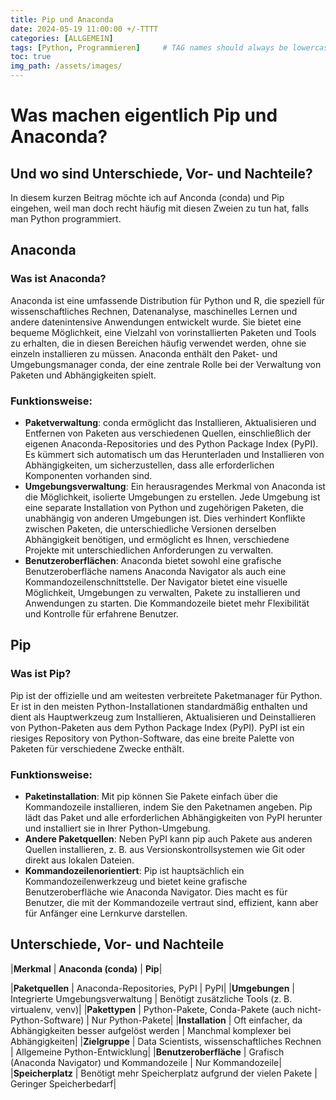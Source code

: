 ```yaml
---
title: Pip und Anaconda
date: 2024-05-19 11:00:00 +/-TTTT
categories: [ALLGEMEIN]
tags: [Python, Programmieren]     # TAG names should always be lowercase
toc: true
img_path: /assets/images/
---
```


# Was machen eigentlich Pip und Anaconda?
## Und wo sind Unterschiede, Vor- und Nachteile?

In diesem kurzen Beitrag möchte ich auf Anconda (conda) und Pip eingehen, weil man doch recht häufig mit diesen Zweien zu tun hat, falls man Python programmiert.

## Anaconda
### Was ist Anaconda?
Anaconda ist eine umfassende Distribution für Python und R, die speziell für wissenschaftliches Rechnen, Datenanalyse, maschinelles Lernen und andere datenintensive Anwendungen entwickelt wurde.
Sie bietet eine bequeme Möglichkeit, eine Vielzahl von vorinstallierten Paketen und Tools zu erhalten, die in diesen Bereichen häufig verwendet werden, ohne sie einzeln installieren zu müssen.
Anaconda enthält den Paket- und Umgebungsmanager conda, der eine zentrale Rolle bei der Verwaltung von Paketen und Abhängigkeiten spielt.

### Funktionsweise:
* **Paketverwaltung**: conda ermöglicht das Installieren, Aktualisieren und Entfernen von Paketen aus verschiedenen Quellen, einschließlich der eigenen Anaconda-Repositories und des Python Package Index (PyPI). Es kümmert sich automatisch um das Herunterladen und Installieren von Abhängigkeiten, um sicherzustellen, dass alle erforderlichen Komponenten vorhanden sind.
* **Umgebungsverwaltung**: Ein herausragendes Merkmal von Anaconda ist die Möglichkeit, isolierte Umgebungen zu erstellen. Jede Umgebung ist eine separate Installation von Python und zugehörigen Paketen, die unabhängig von anderen Umgebungen ist. Dies verhindert Konflikte zwischen Paketen, die unterschiedliche Versionen derselben Abhängigkeit benötigen, und ermöglicht es Ihnen, verschiedene Projekte mit unterschiedlichen Anforderungen zu verwalten.
* **Benutzeroberflächen**: Anaconda bietet sowohl eine grafische Benutzeroberfläche namens Anaconda Navigator als auch eine Kommandozeilenschnittstelle. Der Navigator bietet eine visuelle Möglichkeit, Umgebungen zu verwalten, Pakete zu installieren und Anwendungen zu starten. Die Kommandozeile bietet mehr Flexibilität und Kontrolle für erfahrene Benutzer.

## Pip
### Was ist Pip?
Pip ist der offizielle und am weitesten verbreitete Paketmanager für Python. Er ist in den meisten Python-Installationen standardmäßig enthalten und dient als Hauptwerkzeug zum Installieren, Aktualisieren und Deinstallieren von Python-Paketen aus dem Python Package Index (PyPI). PyPI ist ein riesiges Repository von Python-Software, das eine breite Palette von Paketen für verschiedene Zwecke enthält.

### Funktionsweise:
* **Paketinstallation**: Mit pip können Sie Pakete einfach über die Kommandozeile installieren, indem Sie den Paketnamen angeben. Pip lädt das Paket und alle erforderlichen Abhängigkeiten von PyPI herunter und installiert sie in Ihrer Python-Umgebung.
* **Andere Paketquellen**: Neben PyPI kann pip auch Pakete aus anderen Quellen installieren, z. B. aus Versionskontrollsystemen wie Git oder direkt aus lokalen Dateien.
* **Kommandozeilenorientiert**: Pip ist hauptsächlich ein Kommandozeilenwerkzeug und bietet keine grafische Benutzeroberfläche wie Anaconda Navigator. Dies macht es für Benutzer, die mit der Kommandozeile vertraut sind, effizient, kann aber für Anfänger eine Lernkurve darstellen.

## Unterschiede, Vor- und Nachteile
|**Merkmal** | **Anaconda (conda)** | **Pip**|

|**Paketquellen** | Anaconda-Repositories, PyPI	| PyPI|
|**Umgebungen** | Integrierte Umgebungsverwaltung | Benötigt zusätzliche Tools (z. B. virtualenv, venv)|
|**Pakettypen** | Python-Pakete, Conda-Pakete (auch nicht-Python-Software) | Nur Python-Pakete|
|**Installation** | Oft einfacher, da Abhängigkeiten besser aufgelöst werden | Manchmal komplexer bei Abhängigkeiten|
|**Zielgruppe** | Data Scientists, wissenschaftliches Rechnen | Allgemeine Python-Entwicklung|
|**Benutzeroberfläche** | Grafisch (Anaconda Navigator) und Kommandozeile | Nur Kommandozeile|
|**Speicherplatz** | Benötigt mehr Speicherplatz aufgrund der vielen Pakete | Geringer Speicherbedarf|